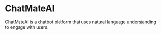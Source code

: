 # ChatMateAI
ChatMateAI is a chatbot platform that uses natural language understanding to engage with users.
